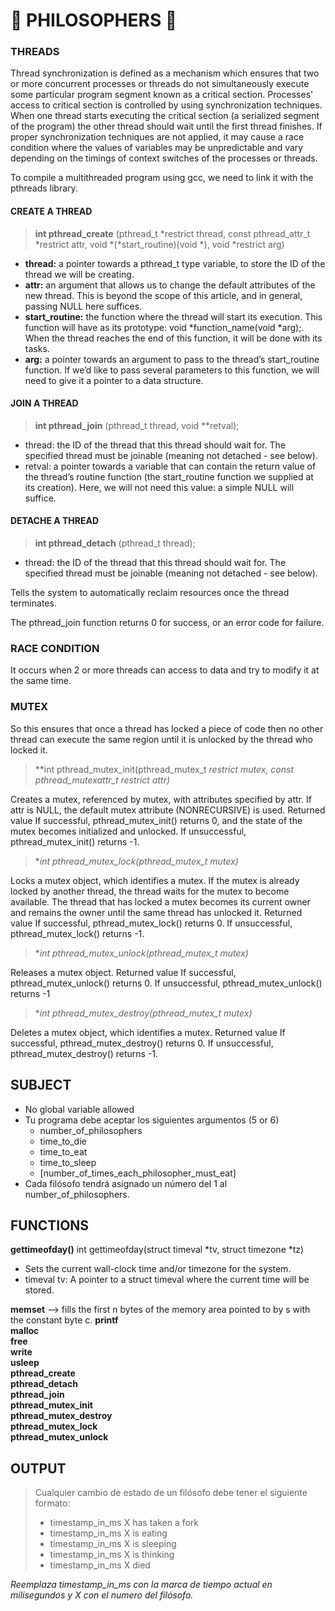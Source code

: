  # 🍜 PHILOSOPHERS 🍜

### THREADS
Thread synchronization is defined as a mechanism which ensures that two or more concurrent processes or threads do not simultaneously execute some particular program segment known as a critical section. Processes' access to critical section is controlled by using synchronization techniques. When one thread starts executing the critical section (a serialized segment of the program) the other thread should wait until the first thread finishes. If proper synchronization techniques are not applied, it may cause a race condition where the values of variables may be unpredictable and vary depending on the timings of context switches of the processes or threads. 

To compile a multithreaded program using gcc, we need to link it with the pthreads library.

#### CREATE A THREAD

> **int pthread_create** (pthread_t *restrict thread,
const pthread_attr_t *restrict attr,
void *(*start_routine)(void *),
void *restrict arg)
- **thread:** a pointer towards a pthread_t type variable, to store the ID of the thread we will be creating.
- **attr:** an argument that allows us to change the default attributes of the new thread. This is beyond the scope of this article, and in general, passing NULL here suffices.
- **start_routine:** the function where the thread will start its execution. This function will have as its prototype: void *function_name(void *arg);. When the thread reaches the end of this function, it will be done with its tasks.
- **arg:** a pointer towards an argument to pass to the thread’s start_routine function. If we’d like to pass several parameters to this function, we will need to give it a pointer to a data structure.
#### JOIN A THREAD
>**int pthread_join** (pthread_t thread, void **retval);
- thread: the ID of the thread that this thread should wait for. The specified thread must be joinable (meaning not detached - see below).
- retval: a pointer towards a variable that can contain the return value of the thread’s routine function (the start_routine function we supplied at its creation). Here, we will not need this value: a simple NULL will suffice.

#### DETACHE A THREAD
>**int pthread_detach** (pthread_t thread);
- thread: the ID of the thread that this thread should wait for. The specified thread must be joinable (meaning not detached - see below).

Tells the system to automatically reclaim resources once the thread terminates.

The pthread_join function returns 0 for success, or an error code for failure.
### RACE CONDITION
It occurs when 2 or more threads can access to data and try to modify it at the same time.

### MUTEX

So this ensures that once a thread has locked a piece of code then no other thread can execute the same region until it is unlocked by the thread who locked it.

> **int pthread_mutex_init(pthread_mutex_t *restrict mutex, const pthread_mutexattr_t *restrict attr)**

Creates a mutex, referenced by mutex, with attributes specified by attr. If attr is NULL, the default mutex attribute (NONRECURSIVE) is used. Returned value If successful, pthread_mutex_init() returns 0, and the state of the mutex becomes initialized and unlocked. If unsuccessful, pthread_mutex_init() returns -1.

> **int pthread_mutex_lock(pthread_mutex_t *mutex)**

Locks a mutex object, which identifies a mutex. If the mutex is already locked by another thread, the thread waits for the mutex to become available. The thread that has locked a mutex becomes its current owner and remains the owner until the same thread has unlocked it. 
Returned value If successful, pthread_mutex_lock() returns 0. If unsuccessful, pthread_mutex_lock() returns -1.

> **int pthread_mutex_unlock(pthread_mutex_t *mutex)**

Releases a mutex object.
Returned value If successful, pthread_mutex_unlock() returns 0. If unsuccessful, pthread_mutex_unlock() returns -1

> **int pthread_mutex_destroy(pthread_mutex_t *mutex)**

Deletes a mutex object, which identifies a mutex.
Returned value If successful, pthread_mutex_destroy() returns 0. If unsuccessful, pthread_mutex_destroy() returns -1.

## SUBJECT
- No global variable allowed
- Tu programa debe aceptar los siguientes argumentos (5 or 6)
	- number_of_philosophers
	- time_to_die
	- time_to_eat
	- time_to_sleep
	- [number_of_times_each_philosopher_must_eat]
- Cada filósofo tendrá asignado un número del 1 al number_of_philosophers.

## FUNCTIONS

**gettimeofday()** int gettimeofday(struct timeval *tv, struct timezone *tz)

- Sets the current wall-clock time and/or timezone for the system.
- timeval tv: A pointer to a struct timeval where the current time will be stored.

 **memset** --> fills the first n bytes of the memory area
      pointed to by s with the constant byte c.
 **printf** \
 **malloc** \
 **free** \
 **write** \
 **usleep** \
 **pthread_create** \
 **pthread_detach** \
 **pthread_join** \
 **pthread_mutex_init** \
 **pthread_mutex_destroy** \
 **pthread_mutex_lock** \
 **pthread_mutex_unlock**

## OUTPUT
> Cualquier cambio de estado de un filósofo debe tener el siguiente formato:
>- timestamp_in_ms X has taken a fork
>- timestamp_in_ms X is eating 
>- timestamp_in_ms X is sleeping
>- timestamp_in_ms X is thinking
>- timestamp_in_ms X died

*Reemplaza timestamp_in_ms con la marca de tiempo actual en milisegundos
y X con el numero del filósofo.*

